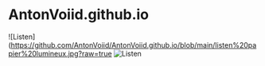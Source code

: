 # AntonVoiid.github.io

![Listen] (https://github.com/AntonVoiid/AntonVoiid.github.io/blob/main/listen%20papier%20lumineux.jpg?raw=true
![Listen](/AntonVoiid.github.io/logo.png)
